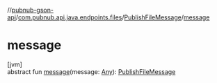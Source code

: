 //[pubnub-gson-api](../../../index.md)/[com.pubnub.api.java.endpoints.files](../index.md)/[PublishFileMessage](index.md)/[message](message.md)

# message

[jvm]\
abstract fun [message](message.md)(message: [Any](https://kotlinlang.org/api/core/kotlin-stdlib/kotlin/-any/index.html)): [PublishFileMessage](index.md)
